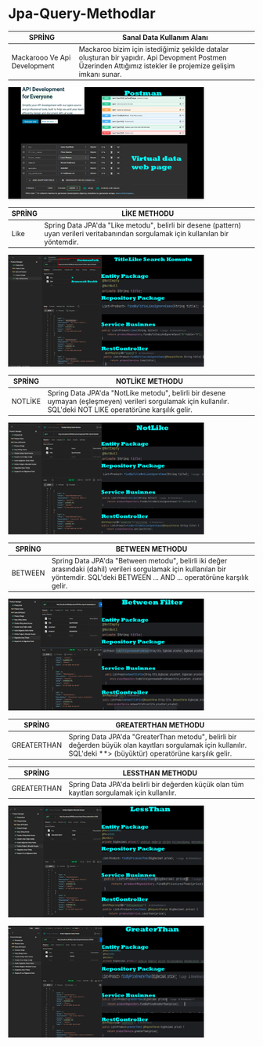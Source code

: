 # Jpa-Query-Methodlar

| SPRİNG | Sanal Data Kullanım Alanı |
| ------------ | ------------ |
|Mackarooo Ve Api Development| Mackaroo bizim için istediğimiz şekilde datalar oluşturan bir yapıdır. Api Devopment Postmen Üzerinden Attığımız istekler ile projemize gelişim imkanı sunar.|
<p>
<img src="https://github.com/Alimertkirecci/Jpa-Query-Methodlar/blob/main/MYEXAM/src/main/java/com/example/Proje%20Fotograflar/PostmanApi.png" width="400"/>
</p>


| SPRİNG | LİKE  METHODU  |
| ------------ | ------------ |
| Like  | Spring Data JPA'da "Like metodu", belirli bir desene (pattern) uyan verileri veritabanından sorgulamak için kullanılan bir yöntemdir.  |
<p>
<img src="https://github.com/Alimertkirecci/Jpa-Query-Methodlar/blob/main/MYEXAM/src/main/java/com/example/Proje%20Fotograflar/like.png" width="400"/>
</p>

| SPRİNG  | NOTLİKE METHODU  |
| ------------ | ------------ |
| NOTLİKE  | Spring Data JPA'da "NotLike metodu", belirli bir desene uymayan (eşleşmeyen) verileri sorgulamak için kullanılır. SQL'deki NOT LIKE operatörüne karşılık gelir.  |

<p>
<img src="https://github.com/Alimertkirecci/Jpa-Query-Methodlar/blob/main/MYEXAM/src/main/java/com/example/Proje%20Fotograflar/NotLije.png" width="400"/>
</p>

| SPRİNG  | BETWEEN METHODU  |
| ------------ | ------------ |
| BETWEEN  | Spring Data JPA'da "Between metodu", belirli iki değer arasındaki (dahil) verileri sorgulamak için kullanılan bir yöntemdir. SQL'deki BETWEEN ... AND ... operatörüne karşılık gelir.  |

<p>
<img src="https://github.com/Alimertkirecci/Jpa-Query-Methodlar/blob/main/MYEXAM/src/main/java/com/example/Proje%20Fotograflar/BetweenFilter.png" width="400"/>
</p>

| SPRİNG  | GREATERTHAN METHODU  |
| ------------ | ------------ |
| GREATERTHAN  | Spring Data JPA'da "GreaterThan metodu", belirli bir değerden büyük olan kayıtları sorgulamak için kullanılır. SQL'deki **> (büyüktür) operatörüne karşılık gelir.  |




| SPRİNG  | LESSTHAN METHODU  |
| ------------ | ------------ |
| GREATERTHAN  | Spring Data JPA'da belirli bir değerden küçük olan tüm kayıtları sorgulamak için kullanılır.   |

<p>
<img src="https://github.com/Alimertkirecci/Jpa-Query-Methodlar/blob/main/MYEXAM/src/main/java/com/example/Proje%20Fotograflar/LessThan.png" width="400"/>
</p>





 








<p>
<img src="https://github.com/Alimertkirecci/Jpa-Query-Methodlar/blob/main/MYEXAM/src/main/java/com/example/Proje%20Fotograflar/GreaterThan1.png" width="400"/>
</p>
